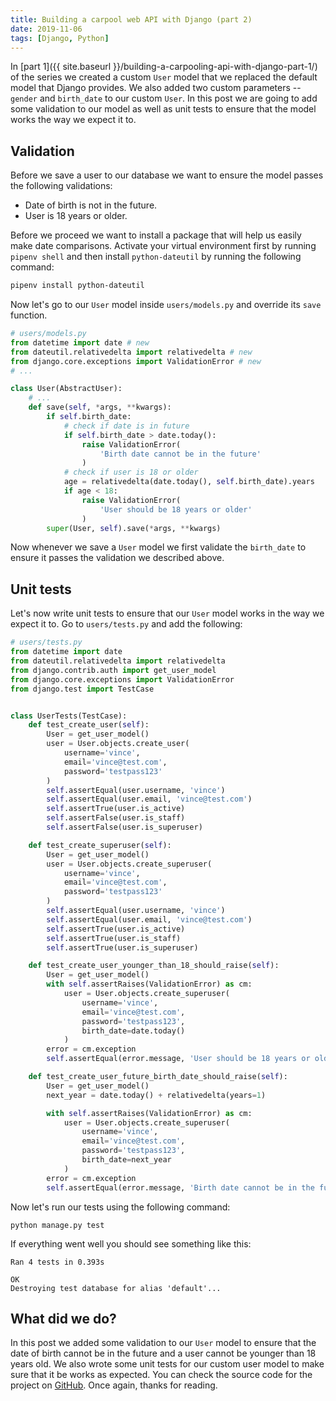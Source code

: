 ```yaml
---
title: Building a carpool web API with Django (part 2)
date: 2019-11-06
tags: [Django, Python]
---
```


In [part 1]({{ site.baseurl }}/building-a-carpooling-api-with-django-part-1/) of the series we created a custom `User` model that we replaced the default model that Django provides. We also added two custom parameters -- `gender` and `birth_date` to our custom `User`. In this post we are going to add some validation to our model as well as unit tests to ensure that the model works the way we expect it to.

## Validation
Before we save a user to our database we want to ensure the model passes the following validations:
- Date of birth is not in the future.
- User is 18 years or older.

Before we proceed we want to install a package that will help us easily make date comparisons. Activate your virtual environment first by running `pipenv shell` and then install `python-dateutil` by running the following command:

```bash
pipenv install python-dateutil
```
Now let's go to our `User` model inside `users/models.py` and override its `save` function.
```python
# users/models.py
from datetime import date # new
from dateutil.relativedelta import relativedelta # new
from django.core.exceptions import ValidationError # new
# ...

class User(AbstractUser):
    # ...
    def save(self, *args, **kwargs):
        if self.birth_date:
            # check if date is in future
            if self.birth_date > date.today():
                raise ValidationError(
                    'Birth date cannot be in the future'
                )
            # check if user is 18 or older
            age = relativedelta(date.today(), self.birth_date).years
            if age < 18:
                raise ValidationError(
                    'User should be 18 years or older'
                )
        super(User, self).save(*args, **kwargs)

```
Now whenever we save a `User` model we first validate the `birth_date` to ensure it passes the validation we described above.

## Unit tests
Let's now write unit tests to ensure that our `User` model works in the way we expect it to. Go to `users/tests.py` and add the following:
```python
# users/tests.py
from datetime import date
from dateutil.relativedelta import relativedelta
from django.contrib.auth import get_user_model
from django.core.exceptions import ValidationError
from django.test import TestCase


class UserTests(TestCase):
    def test_create_user(self):
        User = get_user_model()
        user = User.objects.create_user(
            username='vince',
            email='vince@test.com',
            password='testpass123'
        )
        self.assertEqual(user.username, 'vince')
        self.assertEqual(user.email, 'vince@test.com')
        self.assertTrue(user.is_active)
        self.assertFalse(user.is_staff)
        self.assertFalse(user.is_superuser)

    def test_create_superuser(self):
        User = get_user_model()
        user = User.objects.create_superuser(
            username='vince',
            email='vince@test.com',
            password='testpass123'
        )
        self.assertEqual(user.username, 'vince')
        self.assertEqual(user.email, 'vince@test.com')
        self.assertTrue(user.is_active)
        self.assertTrue(user.is_staff)
        self.assertTrue(user.is_superuser)

    def test_create_user_younger_than_18_should_raise(self):
        User = get_user_model()
        with self.assertRaises(ValidationError) as cm:
            user = User.objects.create_superuser(
                username='vince',
                email='vince@test.com',
                password='testpass123',
                birth_date=date.today()
            )
        error = cm.exception
        self.assertEqual(error.message, 'User should be 18 years or older')

    def test_create_user_future_birth_date_should_raise(self):
        User = get_user_model()
        next_year = date.today() + relativedelta(years=1)

        with self.assertRaises(ValidationError) as cm:
            user = User.objects.create_superuser(
                username='vince',
                email='vince@test.com',
                password='testpass123',
                birth_date=next_year
            )
        error = cm.exception
        self.assertEqual(error.message, 'Birth date cannot be in the future')

```
Now let's run our tests using the following command:
```
python manage.py test
```
If everything went well you should see something like this:
```
Ran 4 tests in 0.393s

OK
Destroying test database for alias 'default'...
```

## What did we do?
In this post we added some validation to our `User` model to ensure that the date of birth cannot be in the future and a user cannot be younger than 18 years old. We also wrote some unit tests for our custom user model to make sure that it be works as expected. You can check the source code for the project on [GitHub](https://github.com/vince-nyanga/KaPool). Once again, thanks for reading.
